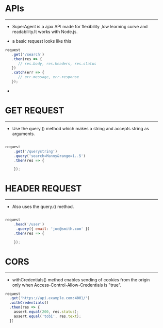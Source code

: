 # APIs
__________

- SuperAgent is a ajax API made for flexibility ,low learning curve and readability.It works with Node.js.

- a basic request looks like this 

``` js 
request
   .get('/search')
   .then(res => {
      // res.body, res.headers, res.status
   })
   .catch(err => {
      // err.message, err.response
   });
   ```
- 

# GET REQUEST 
______________

- Use the query.() method which makes a string and accepts string as arguments.
``` js

request
    .get('/querystring')
    .query('search=Manny&range=1..5')
    .then(res => {

    });


```

# HEADER REQUEST 
_________________

- Also uses the query.() method.
``` js

request
    .head('/user')
     .query({ email: 'joe@smith.com' })
    .then(res => {

    });


```

# CORS
_________

- withCredentials() method enables sending of cookies from the origin only when Access-Control-Allow-Credentials is "true".

``` js 
request
  .get('https://api.example.com:4001/')
  .withCredentials()
  .then(res => {
    assert.equal(200, res.status);
    assert.equal('tobi', res.text);
  })
  ```

  